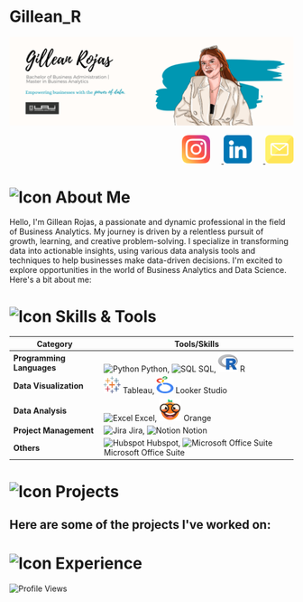 # Gillean_R
![Banner](https://github.com/gilleanr/image-storage/blob/main/Texto%20del%20pa%CC%81rrafo.png)

<div align="right">
  <a href="https://www.instagram.com/gilleanalexandra/">
    <img src="https://github.com/gilleanr/image-storage/blob/main/instagram.png" alt="Instagram" width="50" style="margin-right: 20px;"/>
  </a>
  <a href="https://www.linkedin.com/in/gilleanrojas/">
    <img src="https://github.com/gilleanr/image-storage/blob/main/linkedin.png" alt="LinkedIn" width="50" style="margin-right: 20px;"/>
  </a>
  <a href="mailto:gilrojas@alumnos.uai.cl">
    <img src="https://github.com/gilleanr/image-storage/blob/main/correo-electronico.png" alt="Mail" width="50"/>
  </a>
</div>

# <img src="https://media.giphy.com/media/j2Bd0GlRetkMfLGR0i/giphy.gif?cid=ecf05e47apwhv3g01mzgioqnozssd5ypaokjnluc4cy5j1e5&ep=v1_stickers_search&rid=giphy.gif&ct=s" width="50" height="50" alt="Icon"/> About Me

Hello, I'm Gillean Rojas, a passionate and dynamic professional in the field of Business Analytics. My journey is driven by a relentless pursuit of growth, learning, and creative problem-solving. I specialize in transforming data into actionable insights, using various data analysis tools and techniques to help businesses make data-driven decisions. I'm excited to explore opportunities in the world of Business Analytics and Data Science. Here's a bit about me:

# <img src="https://media.giphy.com/media/Ab2khSl6PwyJKbN2IN/giphy.gif?cid=ecf05e47zlyvb6k6h6fhvf24tf4e4d7awc3v28cpv68omr8n&ep=v1_stickers_search&rid=giphy.gif&ct=s" width="50" height="50" alt="Icon"/> Skills & Tools

| Category               | Tools/Skills                     |
|------------------------|----------------------------------|
| **Programming Languages** | <img src="https://seeklogo.com/images/P/python-logo-A32636CAA3-seeklogo.com.png" alt="Python" width="30" height="30"/> Python, <img src="https://seeklogo.com/images/S/sql-logo-C370DEA066-seeklogo.com.png" alt="SQL" width="60"/> SQL, <img src="https://github.com/gilleanr/image-storage/blob/main/pngwing.com.png" alt="R" width="35"/> R                  |
| **Data Visualization** | <img src="https://github.com/gilleanr/image-storage/blob/main/tableau-software-seeklogo.svg" alt="Tableau" width="30" height="30"/> Tableau, <img src="https://github.com/gilleanr/image-storage/blob/main/google-looker-seeklogo.svg" alt="Looker Studio" width="30" height="30"/> Looker Studio    |
| **Data Analysis**      | <img src="https://seeklogo.com/images/M/microsoft-excel-logo-F8C90B4427-seeklogo.com.png" alt="Excel" width="30" height="30"/> Excel, <img src="https://github.com/gilleanr/image-storage/blob/main/Orange.png" alt="Orange" width="40" height="40"/> Orange                   |
| **Project Management** | <img src="https://seeklogo.com/images/J/jira-logo-FD39F795A7-seeklogo.com.png" alt="Jira" width="30" height="30"/> Jira, <img src="https://seeklogo.com/images/N/notion-app-logo-009B1538E8-seeklogo.com.png" alt="Notion" width="30" height="30"/> Notion                    |
| **Others**             | <img src="https://seeklogo.com/images/H/hubspot-logo-A06A6E0DF5-seeklogo.com.png" alt="Hubspot" width="30" height="30"/> Hubspot, <img src="https://seeklogo.com/images/M/microsoft-office-logo-8B0EF31E09-seeklogo.com.png" alt="Microsoft Office Suite" width="30" height="30"/> Microsoft Office Suite |

# <img src="https://media.giphy.com/media/ie6r1Ee6yeJQhrABy3/giphy.gif?cid=ecf05e47hwhn0m2nud4wio8j7mcpetdcm1132olhss0kka12&ep=v1_stickers_search&rid=giphy.gif&ct=s" width="50" height="50" alt="Icon"/> Projects

Here are some of the projects I've worked on:
- 

# <img src="https://media.giphy.com/media/lRq8bJcwkpkpDs823O/giphy.gif?cid=ecf05e47rdv7rtcdl1i0mcmcfesuhdw8580ylvyw95hck1qa&ep=v1_stickers_search&rid=giphy.gif&ct=s" width="50" height="50" alt="Icon"/> Experience



![Profile Views](https://komarev.com/ghpvc/?username=your-github-username&style=flat-square)
